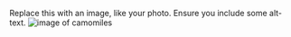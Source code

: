 Replace this with an image, like your photo. Ensure you include some alt-text.
![image of camomiles](https://pngimg.com/uploads/camomile/camomile_PNG677.png) 
